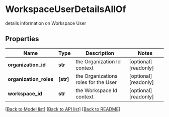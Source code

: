 # WorkspaceUserDetailsAllOf

details information on Workspace User

## Properties
Name | Type | Description | Notes
------------ | ------------- | ------------- | -------------
**organization_id** | **str** | the Organization Id context | [optional] [readonly] 
**organization_roles** | **[str]** | the Organizations roles for the User | [optional] [readonly] 
**workspace_id** | **str** | the Workspace Id context | [optional] [readonly] 

[[Back to Model list]](../README.md#documentation-for-models) [[Back to API list]](../README.md#documentation-for-api-endpoints) [[Back to README]](../README.md)


